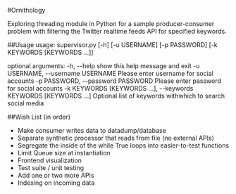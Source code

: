 
#Ornithology

Exploring threading module in Python for a sample producer-consumer problem
with filtering the Twitter realtime feeds API for specified keywords. 

##Usage
usage: supervisor.py [-h] [-u USERNAME] [-p PASSWORD]
                     [-k KEYWORDS [KEYWORDS ...]]

optional arguments:
  -h, --help            show this help message and exit
  -u USERNAME, --username USERNAME
                        Please enter username for social accounts
  -p PASSWORD, --password PASSWORD
                        Please enter password for social accounts
  -k KEYWORDS [KEYWORDS ...], --keywords KEYWORDS [KEYWORDS ...]
                        Optional list of keywords withwhich to search social
                        media

##Wish List (in order)
* Make consumer writes data to datadump/database
* Separate synthetic processor that reads from file (no external APIs)
* Segregate the inside of the while True loops into easier-to-test functions
* Limit Queue size at instantiation
* Frontend visualization
* Test suite / unit testing
* Add one or two more APIs
* Indexing on incoming data
